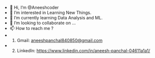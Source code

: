 - 👋 Hi, I’m @Aneeshcoder
- 👀 I’m interested in Learning New Things.
- 🌱 I’m currently learning Data Analysis and ML.
- 💞️ I’m looking to collaborate on ...
- 📫 How to reach me ? 
- 1. Gmail: aneeshpanchal840850@gmail.com
- 2. LinkedIn: https://www.linkedin.com/in/aneesh-panchal-04611a1a1/
